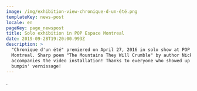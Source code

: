 ```yaml
---
image: /img/exhibition-view-chronique-d-un-été.png
templateKey: news-post
locale: en
pageKey: page_newspost
title: Solo exhibition in POP Espace Montreal
date: 2019-09-28T19:20:00.993Z
description: >
  "Chronique d'un été" premiered on April 27, 2016 in solo show at POP Espace
  Montreal. Sharp poem "The Mountains They Will Crumble" by author Nick Williams
  accompanies the video installation! Thanks to everyone who showed up to the
  bumpin' vernissage!
---
```

.
